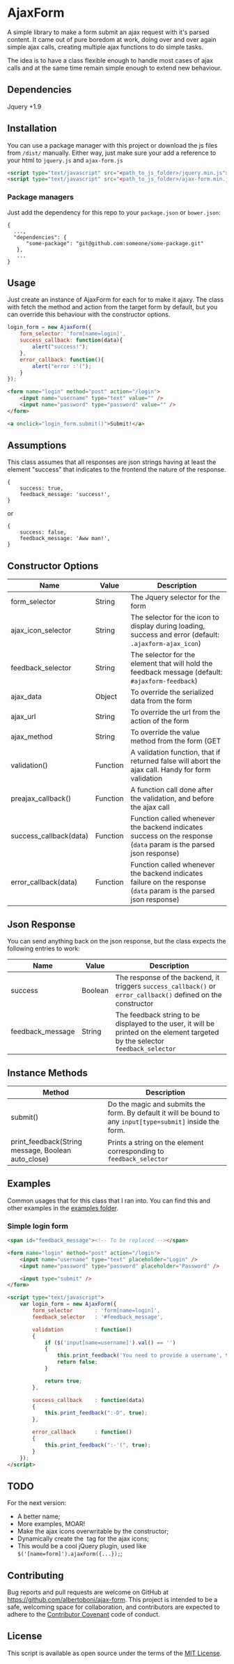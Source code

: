# AjaxForm

A simple library to make a form submit an ajax request with it's parsed content. It came out of pure boredom at work,
doing over and over again simple ajax calls, creating multiple ajax functions to do simple tasks.

The idea is to have a class flexible enough to handle most cases of ajax calls and at the same time remain simple enough
to extend new behaviour.


## Dependencies

Jquery +1.9


## Installation
You can use a package manager with this project or download the js files from `/dist/` manually. Either way, just make sure your add a reference to your html to `jquery.js` and `ajax-form.js`

```html
<script type="text/javascript" src="<path_to_js_folder>/jquery.min.js"></script>
<script type="text/javascript" src="<path_to_js_folder>/ajax-form.min.js"></script>
```

### Package managers
Just add the dependency for this repo to your `package.json` or `bower.json`:
```
{
  ...,
  "dependencies": {
      "some-package": "git@github.com:someone/some-package.git"
   },
   ...
}
```


## Usage

Just create an instance of AjaxForm for each for to make it ajaxy.
The class with fetch the method and action from the target form by default, but you can override this behaviour with the
constructor options.

```javascript
login_form = new AjaxForm({
    form_selector: 'form[name=login]',
    success_callback: function(data){
        alert("success!");
    },
    error_callback: function(){
        alert("error :'(");        
    }
});
```

```html
<form name="login" method="post" action="/login">
    <input name="username" type="text" value="" />
    <input name="password" type="password" value="" />
</form>

<a onclick="login_form.submit()">Submit!</a>
```


## Assumptions

This class assumes that all responses are json strings having at least the element "success" that indicates to the frontend
the nature of the response.

    {
        success: true,
        feedback_message: 'success!',
    }

or

    {
        success: false,
        feedback_message: 'Aww man!',
    }



## Constructor Options

| Name                   | Value    | Description |
| ---------------------- | -------- | ----- |
| form_selector          | String   | The Jquery selector for the form  |
| ajax_icon_selector     | String   | The selector for the icon to display during loading, success and error (default: `.ajaxform-ajax_icon`) |
| feedback_selector      | String   | The selector for the element that will hold the feedback message (default: `#ajaxform-feedback`) |
| ajax_data              | Object   | To override the serialized data from the form  |
| ajax_url               | String   | To override the url from the action of the form  |
| ajax_method            | String   | To override the value method from the form (GET || POST)  |
| validation()           | Function | A validation function, that if returned false will abort the ajax call. Handy for form validation  |
| preajax_callback()     | Function | A function call done after the validation, and before the ajax call  |
| success_callback(data) | Function | Function called whenever the backend indicates success on the response (`data` param is the parsed json response) |
| error_callback(data)   | Function | Function called whenever the backend indicates failure on the response (`data` param is the parsed json response) |



## Json Response

You can send anything back on the json response, but the class expects the following entries to work:

| Name             | Value    | Description |
| ---------------- | -------- | ----- |
| success          | Boolean  | The response of the backend, it triggers `success_callback()` or `error_callback()` defined on the constructor  |
| feedback_message | String   | The feedback string to be displayed to the user, it will be printed on the element targeted by the selector `feedback_selector` |



## Instance Methods

| Method                        | Description |
| ----------------------------- | ----------- |
| submit()                                              | Do the magic and submits the form. By default it will be bound to any `input[type=submit]` inside the form. |
| print_feedback(String message, Boolean auto_close)    | Prints a string on the element corresponding to `feedback_selector` |



## Examples

Common usages that for this class that I ran into. You can find this and other examples in the [examples folder](https://github.com/albertoboni/ajax-form/tree/master/examples).



### Simple login form
```html
<span id="feedback_message"><!-- To be replaced --></span>

<form name="login" method="post" action="/login">
    <input name="username" type="text" placeholder="Login" />
    <input name="password" type="password" placeholder="Password" />

    <input type="submit" />
</form>

<script type="text/javascript">
    var login_form = new AjaxForm({
        form_selector       : 'form[name=login]',
        feedback_selector   : '#feedback_message',

        validation          : function()
        {
            if ($('input[name=username]').val() == '')
            {
                this.print_feedback('You need to provide a username', true);
                return false;
            }

            return true;
        },

        success_callback    : function(data)
        {
            this.print_feedback(":-D", true);
        },

        error_callback      : function()
        {
            this.print_feedback(":-'(", true);
        }
    });
</script>
```


## TODO

For the next version:
- A better name;
- More examples, MOAR!
- Make the ajax icons overwritable by the constructor;
- Dynamically create the <img> tag for the ajax icons;
- This would be a cool jQuery plugin, used like `$('[name=form]').ajaxForm({...});`;


## Contributing

Bug reports and pull requests are welcome on GitHub at https://github.com/albertoboni/ajax-form.
This project is intended to be a safe, welcoming space for collaboration, and contributors are expected to adhere to
the [Contributor Covenant](contributor-covenant.org) code of conduct.


## License

This script is available as open source under the terms of the [MIT License](http://opensource.org/licenses/MIT).
